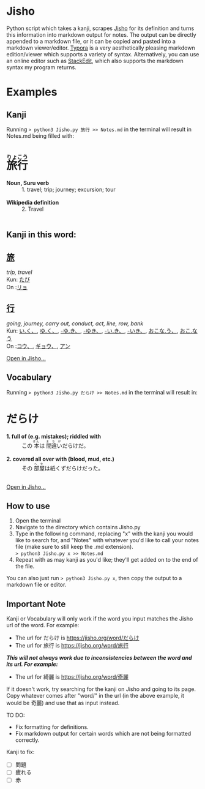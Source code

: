 # Jisho
Python script which takes a kanji, scrapes [Jisho](https://jisho.org/) for its definition and turns this information into markdown output for notes. The output can be directly appended to a markdown file, or it can be copied and pasted into a markdown viewer/editor. [Typora](https://typora.io/) is a very aesthetically pleasing markdown edition/viewer which supports a variety of syntax. Alternatively, you can use an online editor such as [StackEdit](https://stackedit.io/app#), which also supports the markdown syntax my program returns.

# Examples

## Kanji

Running ```> python3 Jisho.py 旅行 >> Notes.md``` in the terminal will result in Notes.md being filled with:
<br>

# <ruby> 旅 <rp>(</rp><rt> りょ </rt><rp>)</rp> 行 <rp>(</rp><rt> こう </rt><rp>)</rp> </ruby>
<dl>
<dt><strong> Noun, Suru verb </strong></dt>
<dd> 1. travel; trip; journey; excursion; tour </dd>

<br>
<dt><strong> Wikipedia definition </strong></dt>
<dd> 2. Travel </dd>

<br>
</dl>

## Kanji in this word: 
## [旅](https://www.jisho.org/search/%E6%97%85%20%23kanji)
*trip, travel*  
Kun:  [たび](https://www.jisho.org/search/%E6%97%85%20%E3%81%9F%E3%81%B3)  
On   :[リョ](https://www.jisho.org/search/%E6%97%85%20%E3%82%8A%E3%82%87)  
## [行](https://www.jisho.org/search/%E8%A1%8C%20%23kanji)
*going, journey, carry out, conduct, act, line, row, bank*  
Kun:  [い.く、](https://www.jisho.org/search/%E8%A1%8C%20%E3%81%84%E3%81%8F), [ゆ.く、](https://www.jisho.org/search/%E8%A1%8C%20%E3%82%86%E3%81%8F), [-ゆ.き、](https://www.jisho.org/search/%E8%A1%8C%20%E3%82%86%E3%81%8D), [-ゆき、](https://www.jisho.org/search/%E8%A1%8C%20%E3%82%86%E3%81%8D), [-い.き、](https://www.jisho.org/search/%E8%A1%8C%20%E3%81%84%E3%81%8D), [-いき、](https://www.jisho.org/search/%E8%A1%8C%20%E3%81%84%E3%81%8D), [おこな.う、](https://www.jisho.org/search/%E8%A1%8C%20%E3%81%8A%E3%81%93%E3%81%AA%E3%81%86), [おこ.なう](https://www.jisho.org/search/%E8%A1%8C%20%E3%81%8A%E3%81%93%E3%81%AA%E3%81%86)  
On   :[コウ、](https://www.jisho.org/search/%E8%A1%8C%20%E3%81%93%E3%81%86), [ギョウ、](https://www.jisho.org/search/%E8%A1%8C%20%E3%81%8E%E3%82%87%E3%81%86), [アン](https://www.jisho.org/search/%E8%A1%8C%20%E3%81%82%E3%82%93)  

[Open in Jisho...](https://jisho.org/word/旅行)
<br>

## Vocabulary

Running ```> python3 Jisho.py だらけ >> Notes.md``` in the terminal will result in:
<br>

# だらけ<ruby> </ruby>
<dl>
<dt><strong> 1. full of (e.g. mistakes); riddled with </strong></dt>
<dd>  </dd>
<dd> この<ruby> 本 <rp>(</rp><rt> ほん </rt><rp>)</rp> </ruby>は<ruby> 間違い <rp>(</rp><rt> まちが </rt><rp>)</rp> </ruby>だらけだ。 </dd>

<br>
<dt><strong> 2. covered all over with (blood, mud, etc.) </strong></dt>
<dd>  </dd>
<dd> その<ruby> 部屋 <rp>(</rp><rt> へや </rt><rp>)</rp> </ruby>は紙くずだらけだった。 </dd>

<br>
</dl>


[Open in Jisho...](https://jisho.org/word/だらけ)
<br>

## How to use

1. Open the terminal
2. Navigate to the directory which contains Jisho.py
3. Type in the following command, replacing "x" with the kanji you would like to search for, and "Notes" with whatever you'd like to call your notes file (make sure to still keep the .md extension). <br>
```> python3 Jisho.py x >> Notes.md```
4. Repeat with as may kanji as you'd like; they'll get added on to the end of the file.

You can also just run ```> python3 Jisho.py x```, then copy the output to a markdown file or editor.

## Important Note

Kanji or Vocabulary will only work if the word you input matches the Jisho url of the word. For example:
- The url for だらけ is https://jisho.org/word/だらけ
- The url for 旅行 is https://jisho.org/word/旅行

***This will not always work due to inconsistencies between the word and its url. For example:***
- The url for 綺麗 is https://jisho.org/word/奇麗 

If it doesn't work, try searching for the kanji on Jisho and going to its page. Copy whatever comes after "word/" in the url (in the above example, it would be 奇麗) and use that as input instead.

TO DO:

- Fix formatting for definitions.
- Fix markdown output for certain words which are not being formatted correctly.

Kanji to fix:
- [ ] 問題
- [ ] 疲れる
- [ ] 赤

